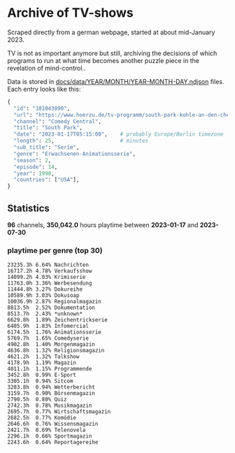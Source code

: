 # Archive of TV-shows

Scraped directly from a german webpage, started at about mid-January 2023.

TV is not as important anymore but still, archiving the decisions of which programs to run at what time
becomes another puzzle piece in the revelation of mind-control.. 

Data is stored in [docs/data/YEAR/MONTH/YEAR-MONTH-DAY.ndjson](docs/data/) files. 
Each entry looks like this:

```python
{
  "id": "181043890", 
  "url": "https://www.hoerzu.de/tv-programm/south-park-kohle-an-den-chefkoch/bid_181043890/", 
  "channel": "Comedy Central", 
  "title": "South Park", 
  "date": "2023-01-17T05:15:00",    # probably Europe/Berlin timezone 
  "length": 25,                     # minutes 
  "sub_title": "Serie", 
  "genre": "Erwachsenen-Animationsserie", 
  "season": 2, 
  "episode": 14, 
  "year": 1998, 
  "countries": ["USA"],
}
```

## Statistics

**96** channels, **350,042.0** hours playtime between **2023-01-17** and **2023-07-30**


### playtime per genre (top 30)

    23235.3h 6.64% Nachrichten
    16717.2h 4.78% Verkaufsshow
    14099.2h 4.03% Krimiserie
    11763.0h 3.36% Werbesendung
    11444.8h 3.27% Dokureihe
    10589.9h 3.03% Dokusoap
    10036.9h 2.87% Regionalmagazin
    8813.5h  2.52% Dokumentation
    8513.7h  2.43% *unknown*
    6629.8h  1.89% Zeichentrickserie
    6405.9h  1.83% Infomercial
    6174.5h  1.76% Animationsserie
    5769.7h  1.65% Comedyserie
    4902.8h  1.40% Morgenmagazin
    4636.8h  1.32% Religionsmagazin
    4621.2h  1.32% Talkshow
    4178.9h  1.19% Magazin
    4011.1h  1.15% Programmende
    3452.8h  0.99% E-Sport
    3305.1h  0.94% Sitcom
    3283.8h  0.94% Wetterbericht
    3159.7h  0.90% Börsenmagazin
    2790.5h  0.80% Quiz
    2742.3h  0.78% Musikmagazin
    2695.7h  0.77% Wirtschaftsmagazin
    2682.5h  0.77% Komödie
    2646.6h  0.76% Wissensmagazin
    2421.7h  0.69% Telenovela
    2296.1h  0.66% Sportmagazin
    2243.6h  0.64% Reportagereihe
